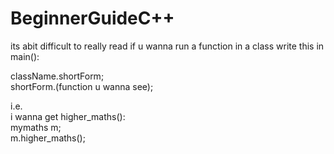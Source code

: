 # BeginnerGuideC++

its abit difficult to really read if u wanna run a function in a class write this in main():

className.shortForm; <br>
shortForm.(function u wanna see); <br>

i.e.<br>
i wanna get higher_maths():<br>
mymaths m;<br>
m.higher_maths();
